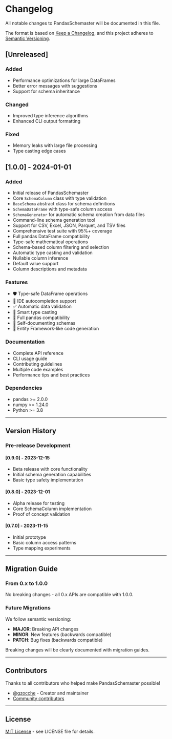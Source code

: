 # Changelog

All notable changes to PandasSchemaster will be documented in this file.

The format is based on [Keep a Changelog](https://keepachangelog.com/en/1.0.0/),
and this project adheres to [Semantic Versioning](https://semver.org/spec/v2.0.0.html).

## [Unreleased]

### Added
- Performance optimizations for large DataFrames
- Better error messages with suggestions
- Support for schema inheritance

### Changed
- Improved type inference algorithms
- Enhanced CLI output formatting

### Fixed
- Memory leaks with large file processing
- Type casting edge cases

## [1.0.0] - 2024-01-01

### Added
- Initial release of PandasSchemaster
- Core `SchemaColumn` class with type validation
- `BaseSchema` abstract class for schema definitions
- `SchemaDataFrame` with type-safe column access
- `SchemaGenerator` for automatic schema creation from data files
- Command-line schema generation tool
- Support for CSV, Excel, JSON, Parquet, and TSV files
- Comprehensive test suite with 95%+ coverage
- Full pandas DataFrame compatibility
- Type-safe mathematical operations
- Schema-based column filtering and selection
- Automatic type casting and validation
- Nullable column inference
- Default value support
- Column descriptions and metadata

### Features
- 🛡️ Type-safe DataFrame operations
- 🔧 IDE autocompletion support
- ✅ Automatic data validation
- 🔄 Smart type casting
- 🐼 Full pandas compatibility
- 📖 Self-documenting schemas
- 🚀 Entity Framework-like code generation

### Documentation
- Complete API reference
- CLI usage guide
- Contributing guidelines
- Multiple code examples
- Performance tips and best practices

### Dependencies
- pandas >= 2.0.0
- numpy >= 1.24.0
- Python >= 3.8

---

## Version History

### Pre-release Development

#### [0.9.0] - 2023-12-15
- Beta release with core functionality
- Initial schema generation capabilities
- Basic type safety implementation

#### [0.8.0] - 2023-12-01
- Alpha release for testing
- Core SchemaColumn implementation
- Proof of concept validation

#### [0.7.0] - 2023-11-15
- Initial prototype
- Basic column access patterns
- Type mapping experiments

---

## Migration Guide

### From 0.x to 1.0.0

No breaking changes - all 0.x APIs are compatible with 1.0.0.

### Future Migrations

We follow semantic versioning:
- **MAJOR**: Breaking API changes
- **MINOR**: New features (backwards compatible)
- **PATCH**: Bug fixes (backwards compatible)

Breaking changes will be clearly documented with migration guides.

---

## Contributors

Thanks to all contributors who helped make PandasSchemaster possible!

- [@gzocche](https://github.com/gzocche) - Creator and maintainer
- [Community contributors](https://github.com/gzocche/PandasSchemaster/contributors)

---

## License

[MIT License](LICENSE) - see LICENSE file for details.
